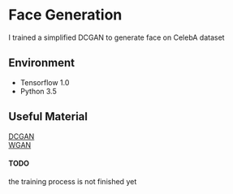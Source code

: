 # Face Generation  
I trained a simplified DCGAN to generate face on CelebA dataset  
     
## Environment  
* Tensorflow 1.0
* Python 3.5   
    
## Useful Material
[DCGAN](https://arxiv.org/abs/1511.06434)    
[WGAN](https://arxiv.org/abs/1701.07875)   
   
#### TODO 
the training process is not finished yet
